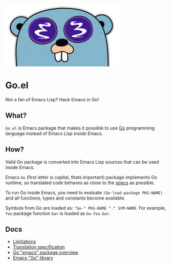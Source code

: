 ![Logo](misc/logo.png)

# Go.el
Not a fan of Emacs Lisp? Hack Emacs in Go!

## What?

`Go.el` is Emacs package that makes it possible to use 
[Go](https://golang.org/) programming language instead
of Emacs Lisp inside Emacs. 

## How?

Valid Go package is converted
into Emacs Lisp sources that can be used inside Emacs.

Emacs `Go` (first letter is capital, thats important) package
implements Go runtime, so translated code behaves as
close to the [specs](https://golang.org/ref/spec) as possible.

To run Go inside Emacs, you need to evaluate 
`(Go-load-package PKG-NAME)` and all functions,
types and constants become available.

Symbols from Go are loaded as: `"Go-" PKG-NAME "." SYM-NAME`.
For example, `foo` package function `bar` 
is loaded as `Go-foo.bar`.

## Docs

* [Limitations](docs/limitations.md)
* [Translation specification](docs/translation_spec.md)
* [Go "emacs" package overview](docs/go_emacs.md)
* [Emacs "Go" library](docs/emacs_go.md)
